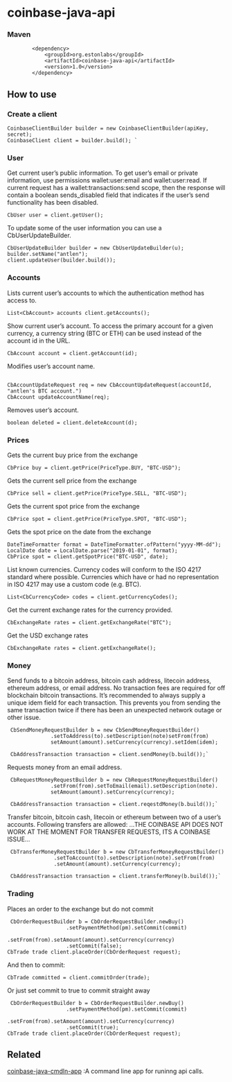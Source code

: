 # coinbase-java-api

### Maven
```
        <dependency>
            <groupId>org.estonlabs</groupId>
            <artifactId>coinbase-java-api</artifactId>
            <version>1.0</version>
        </dependency>
```

## How to use

### Create a client 
``` 
CoinbaseClientBuilder builder = new CoinbaseClientBuilder(apiKey, secret); 
CoinbaseClient client = builder.build(); `
```
### User

Get current user’s public information. To get user’s email or private information,
use permissions wallet:user:email and wallet:user:read. If current request has a wallet:transactions:send scope,
then the response will contain a boolean sends_disabled field that indicates if the user’s send
functionality has been disabled.

```
CbUser user = client.getUser();
```
To update some of the user information you can use a CbUserUpdateBuilder.

```
CbUserUpdateBuilder builder = new CbUserUpdateBuilder(u);
builder.setName("antlen");
client.updateUser(builder.build());
```

### Accounts

Lists current user’s accounts to which the authentication method has access to.

```
List<CbAccount> accounts client.getAccounts();
```
Show current user’s account. To access the primary account for a given currency,
a currency string (BTC or ETH) can be used instead of the account id in the URL.

```
CbAccount account = client.getAccount(id);
```

Modifies user’s account name.

```

CbAccountUpdateRequest req = new CbAccountUpdateRequest(accountId, "antlen's BTC account.")
CbAccount updateAccountName(req);
```

Removes user’s account. 

```
boolean deleted = client.deleteAccount(d);
```

### Prices
Gets the current buy price from the exchange

```
CbPrice buy = client.getPrice(PriceType.BUY, "BTC-USD");
```

Gets the current sell price from the exchange

```
CbPrice sell = client.getPrice(PriceType.SELL, "BTC-USD");
```

Gets the current spot price from the exchange

```
CbPrice spot = client.getPrice(PriceType.SPOT, "BTC-USD");
```

Gets the spot price on the date from the exchange

```
DateTimeFormatter format = DateTimeFormatter.ofPattern("yyyy-MM-dd");
LocalDate date = LocalDate.parse("2019-01-01", format);
CbPrice spot = client.getSpotPrice("BTC-USD", date);
```
  
List known currencies. Currency codes will conform to the ISO 4217 standard where possible.
Currencies which have or had no representation in ISO 4217 may use a custom code (e.g. BTC).

```
List<CbCurrencyCode> codes = client.getCurrencyCodes();
```

Get the current exchange rates for the currency provided.

```
CbExchangeRate rates = client.getExchangeRate("BTC");
```

Get the USD exchange rates

```
CbExchangeRate rates = client.getExchangeRate();
```

### Money

Send funds to a bitcoin address, bitcoin cash address, litecoin address, ethereum address,
or email address. No transaction fees are required for off blockchain bitcoin transactions.
It’s recommended to always supply a unique idem field for each transaction.
This prevents you from sending the same transaction twice if there has been an unexpected network outage
or other issue.

```
 CbSendMoneyRequestBuilder b = new CbSendMoneyRequestBuilder()
              .setToAddress(to).setDescription(note)setFrom(from)
              setAmount(amount).setCurrency(currency).setIdem(idem);
 
 CbAddressTransaction transaction = client.sendMoney(b.build());`
```

Requests money from an email address.

```
 CbRequestMoneyRequestBuilder b = new CbRequestMoneyRequestBuilder()
              .setFrom(from).setToEmail(email).setDescription(note).
              setAmount(amount).setCurrency(currency);
 
 CbAddressTransaction transaction = client.reqestdMoney(b.build());`
```

Transfer bitcoin, bitcoin cash, litecoin or ethereum between two of a user’s accounts. Following transfers are allowed:
...THE COINBASE API DOES NOT WORK AT THE MOMENT FOR TRANSFER REQUESTS, ITS A COINBASE ISSUE...

```
 CbTransferMoneyRequestBuilder b = new CbTransferMoneyRequestBuilder()
               .setToAccount(to).setDescription(note).setFrom(from)
               .setAmount(amount).setCurrency(currency);
 
 CbAddressTransaction transaction = client.transferMoney(b.build());`
```

### Trading



Places an order to the exchange but do not commit
     
```
 CbOrderRequestBuilder b = CbOrderRequestBuilder.newBuy()
                   .setPaymentMethod(pm).setCommit(commit)
                   .setFrom(from).setAmount(amount).setCurrency(currency)
                   .setCommit(false);
CbTrade trade client.placeOrder(CbOrderRequest request);
```
And then to commit:

```
CbTrade committed = client.commitOrder(trade);
```
Or just set commit to true to commit straight away

```
 CbOrderRequestBuilder b = CbOrderRequestBuilder.newBuy()
                   .setPaymentMethod(pm).setCommit(commit)
                   .setFrom(from).setAmount(amount).setCurrency(currency)
                   .setCommit(true);
CbTrade trade client.placeOrder(CbOrderRequest request);
```

## Related

[coinbase-java-cmdln-app](https://github.com/antlen/coinbase-java-cmdln-app) :A command line app for runinng api calls.
